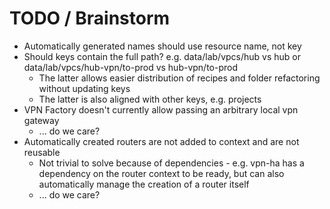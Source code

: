 # TODO / Brainstorm

- Automatically generated names should use resource name, not key
- Should keys contain the full path? e.g. data/lab/vpcs/hub vs hub or data/lab/vpcs/hub-vpn/to-prod vs hub-vpn/to-prod
  - The latter allows easier distribution of recipes and folder refactoring without updating keys
  - The latter is also aligned with other keys, e.g. projects
- VPN Factory doesn't currently allow passing an arbitrary local vpn gateway
  - ... do we care?
- Automatically created routers are not added to context and are not reusable
  - Not trivial to solve because of dependencies - e.g. vpn-ha has a dependency on the router context to be ready, but can also automatically manage the creation of a router itself
  - ... do we care?
